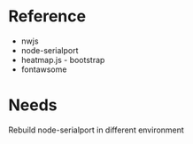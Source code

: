 # Reference
 - nwjs
 - node-serialport
 - heatmap.js
 - bootstrap
 - fontawsome

# Needs
Rebuild node-serialport in different environment
